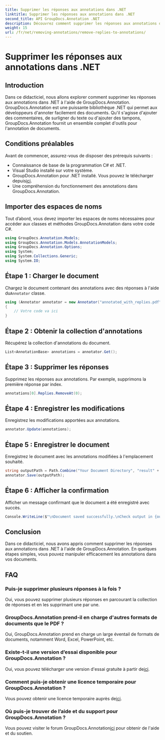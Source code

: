 ```yaml
---
title: Supprimer les réponses aux annotations dans .NET
linktitle: Supprimer les réponses aux annotations dans .NET
second_title: API GroupDocs.Annotation .NET
description: Découvrez comment supprimer les réponses aux annotations dans .NET à l’aide de GroupDocs.Annotation. Guide étape par étape avec des exemples de code.
weight: 15
url: /fr/net/removing-annotations/remove-replies-to-annotations/
---
```


# Supprimer les réponses aux annotations dans .NET

## Introduction
Dans ce didacticiel, nous allons explorer comment supprimer les réponses aux annotations dans .NET à l'aide de GroupDocs.Annotation. GroupDocs.Annotation est une puissante bibliothèque .NET qui permet aux développeurs d'annoter facilement des documents. Qu'il s'agisse d'ajouter des commentaires, de surligner du texte ou d'ajouter des tampons, GroupDocs.Annotation fournit un ensemble complet d'outils pour l'annotation de documents.
## Conditions préalables
Avant de commencer, assurez-vous de disposer des prérequis suivants :
- Connaissance de base de la programmation C# et .NET.
- Visual Studio installé sur votre système.
-  GroupDocs.Annotation pour .NET installé. Vous pouvez le télécharger depuis[ici](https://releases.groupdocs.com/annotation/net/).
- Une compréhension du fonctionnement des annotations dans GroupDocs.Annotation.

## Importer des espaces de noms
Tout d’abord, vous devez importer les espaces de noms nécessaires pour accéder aux classes et méthodes GroupDocs.Annotation dans votre code C#.
```csharp
using GroupDocs.Annotation.Models;
using GroupDocs.Annotation.Models.AnnotationModels;
using GroupDocs.Annotation.Options;
using System;
using System.Collections.Generic;
using System.IO;
```
## Étape 1 : Charger le document
 Chargez le document contenant des annotations avec des réponses à l'aide du`Annotator` classe.
```csharp
using (Annotator annotator = new Annotator("annotated_with_replies.pdf"))
{
    // Votre code va ici
}
```
## Étape 2 : Obtenir la collection d'annotations
Récupérez la collection d'annotations du document.
```csharp
List<AnnotationBase> annotations = annotator.Get();
```
## Étape 3 : Supprimer les réponses
Supprimez les réponses aux annotations. Par exemple, supprimons la première réponse par index.
```csharp
annotations[0].Replies.RemoveAt(0);
```
## Étape 4 : Enregistrer les modifications
Enregistrez les modifications apportées aux annotations.
```csharp
annotator.Update(annotations);
```
## Étape 5 : Enregistrer le document
Enregistrez le document avec les annotations modifiées à l'emplacement souhaité.
```csharp
string outputPath = Path.Combine("Your Document Directory", "result" + Path.GetExtension("input.pdf"));
annotator.Save(outputPath);
```
## Étape 6 : Afficher la confirmation
Afficher un message confirmant que le document a été enregistré avec succès.
```csharp
Console.WriteLine($"\nDocument saved successfully.\nCheck output in {outputPath}.");
```

## Conclusion
Dans ce didacticiel, nous avons appris comment supprimer les réponses aux annotations dans .NET à l'aide de GroupDocs.Annotation. En quelques étapes simples, vous pouvez manipuler efficacement les annotations dans vos documents.
## FAQ
### Puis-je supprimer plusieurs réponses à la fois ?
Oui, vous pouvez supprimer plusieurs réponses en parcourant la collection de réponses et en les supprimant une par une.
### GroupDocs.Annotation prend-il en charge d'autres formats de documents que le PDF ?
Oui, GroupDocs.Annotation prend en charge un large éventail de formats de documents, notamment Word, Excel, PowerPoint, etc.
### Existe-t-il une version d’essai disponible pour GroupDocs.Annotation ?
 Oui, vous pouvez télécharger une version d'essai gratuite à partir de[ici](https://releases.groupdocs.com/).
### Comment puis-je obtenir une licence temporaire pour GroupDocs.Annotation ?
 Vous pouvez obtenir une licence temporaire auprès de[ici](https://purchase.groupdocs.com/temporary-license/).
### Où puis-je trouver de l’aide et du support pour GroupDocs.Annotation ?
 Vous pouvez visiter le forum GroupDocs.Annotation[ici](https://forum.groupdocs.com/c/annotation/10) pour obtenir de l'aide et du soutien.